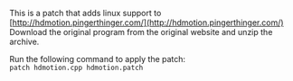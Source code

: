 This is a patch that adds linux support to [http://hdmotion.pingerthinger.com/](http://hdmotion.pingerthinger.com/) \
Download the original program from the original website and unzip the archive.

Run the following command to apply the patch: \
`patch hdmotion.cpp hdmotion.patch`
